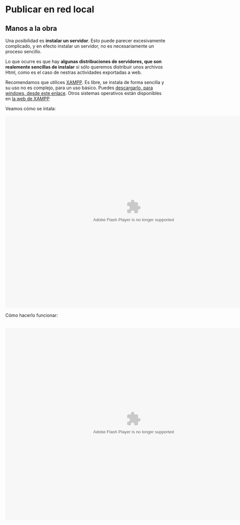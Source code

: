 
# Publicar en red local

## Manos a la obra

Una posibilidad es **instalar un servidor**. Esto puede parecer excesivamente complicado, y en efecto instalar un servidor, no es necesariamente un proceso sencillo.

Lo que ocurre es que hay **algunas distribuciones de servidores, que son realemente sencillas de instalar** si sólo queremos distribuir unos archivos Html, como es el caso de nestras actividades exportadas a web.

Recomendamos que utilices [XAMPP](http://www.apachefriends.org/es/xampp.html). Es libre, se instala de forma sencilla y su uso no es complejo, para un uso básico. Puedes [descargarlo, para windows, desde este enlace](http://www.apachefriends.org/en/xampp-windows.html#641). Otros sistemas operativos están disponibles en [la web de XAMPP](http://www.apachefriends.org/es/xampp.html)

Veamos cómo se intala:

<object data="http://aularagon.catedu.es/materialesaularagon2013/herramelabor/tm5/instalador_xampp.swf" height="600" type="application/x-shockwave-flash" width="800"><param name="src" value="http://aularagon.catedu.es/materialesaularagon2013/herramelabor/tm5/instalador_xampp.swf"/></object>

Cómo hacerlo funcionar:

 <object data="http://aularagon.catedu.es/materialesaularagon2013/herramelabor/tm5/uso_xampp.swf" height="600" type="application/x-shockwave-flash" width="800"><param name="src" value="http://aularagon.catedu.es/materialesaularagon2013/herramelabor/tm5/uso_xampp.swf"/></object>

